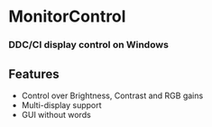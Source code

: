 # MonitorControl

### DDC/CI display control on Windows

## Features
- Control over Brightness, Contrast and RGB gains
- Multi-display support
- GUI without words